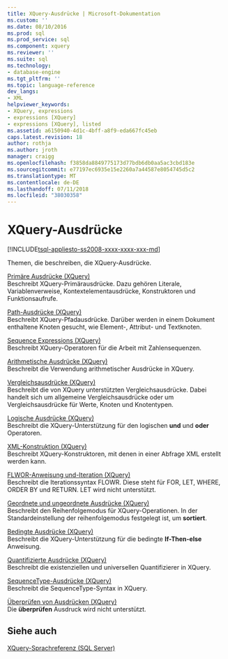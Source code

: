 ```yaml
---
title: XQuery-Ausdrücke | Microsoft-Dokumentation
ms.custom: ''
ms.date: 08/10/2016
ms.prod: sql
ms.prod_service: sql
ms.component: xquery
ms.reviewer: ''
ms.suite: sql
ms.technology:
- database-engine
ms.tgt_pltfrm: ''
ms.topic: language-reference
dev_langs:
- XML
helpviewer_keywords:
- XQuery, expressions
- expressions [XQuery]
- expressions [XQuery], listed
ms.assetid: a6150940-4d1c-4bff-a8f9-eda667fc45eb
caps.latest.revision: 18
author: rothja
ms.author: jroth
manager: craigg
ms.openlocfilehash: f3858da8849775173d77bdb6db0aa5ac3cbd183e
ms.sourcegitcommit: e77197ec6935e15e2260a7a44587e8054745d5c2
ms.translationtype: MT
ms.contentlocale: de-DE
ms.lasthandoff: 07/11/2018
ms.locfileid: "38030358"
---
```

# <a name="xquery-expressions"></a>XQuery-Ausdrücke
[!INCLUDE[tsql-appliesto-ss2008-xxxx-xxxx-xxx-md](../includes/tsql-appliesto-ss2008-xxxx-xxxx-xxx-md.md)]

  Themen, die beschreiben, die XQuery-Ausdrücke.  
  

 [Primäre Ausdrücke &#40;XQuery&#41;](../xquery/primary-expressions-xquery.md)  
 Beschreibt XQuery-Primärausdrücke. Dazu gehören Literale, Variablenverweise, Kontextelementausdrücke, Konstruktoren und Funktionsaufrufe.  
  
 [Path-Ausdrücke &#40;XQuery&#41;](../xquery/path-expressions-xquery.md)  
 Beschreibt XQuery-Pfadausdrücke. Darüber werden in einem Dokument enthaltene Knoten gesucht, wie Element-, Attribut- und Textknoten.  
  
 [Sequence Expressions &#40;XQuery&#41;](../xquery/sequence-expressions-xquery.md)  
 Beschreibt XQuery-Operatoren für die Arbeit mit Zahlensequenzen.  
  
 [Arithmetische Ausdrücke &#40;XQuery&#41;](../xquery/arithmetic-expressions-xquery.md)  
 Beschreibt die Verwendung arithmetischer Ausdrücke in XQuery.  
  
 [Vergleichsausdrücke &#40;XQuery&#41;](../xquery/comparison-expressions-xquery.md)  
 Beschreibt die von XQuery unterstützten Vergleichsausdrücke. Dabei handelt sich um allgemeine Vergleichsausdrücke oder um Vergleichsausdrücke für Werte, Knoten und Knotentypen.  
  
 [Logische Ausdrücke &#40;XQuery&#41;](../xquery/logical-expressions-xquery.md)  
 Beschreibt die XQuery-Unterstützung für den logischen **und** und **oder** Operatoren.  
  
 [XML-Konstruktion &#40;XQuery&#41;](../xquery/xml-construction-xquery.md)  
 Beschreibt XQuery-Konstruktoren, mit denen in einer Abfrage XML erstellt werden kann.  
  
 [FLWOR-Anweisung und-Iteration &#40;XQuery&#41;](../xquery/flwor-statement-and-iteration-xquery.md)  
 Beschreibt die Iterationssyntax FLOWR. Diese steht für FOR, LET, WHERE, ORDER BY und RETURN. LET wird nicht unterstützt.  
  
 [Geordnete und ungeordnete Ausdrücke &#40;XQuery&#41;](../xquery/ordered-and-unordered-expressions-xquery.md)  
 Beschreibt den Reihenfolgemodus für XQuery-Operationen. In der Standardeinstellung der reihenfolgemodus festgelegt ist, um **sortiert**.  
  
 [Bedingte Ausdrücke &#40;XQuery&#41;](../xquery/conditional-expressions-xquery.md)  
 Beschreibt die XQuery-Unterstützung für die bedingte **If-Then-else** Anweisung.  
  
 [Quantifizierte Ausdrücke &#40;XQuery&#41;](../xquery/quantified-expressions-xquery.md)  
 Beschreibt die existenziellen und universellen Quantifizierer in XQuery.  
  
 [SequenceType-Ausdrücke &#40;XQuery&#41;](../xquery/sequencetype-expressions-xquery.md)  
 Beschreibt die SequenceType-Syntax in XQuery.  
  
 [Überprüfen von Ausdrücken &#40;XQuery&#41;](../xquery/validate-expressions-xquery.md)  
 Die **überprüfen** Ausdruck wird nicht unterstützt.  
  
## <a name="see-also"></a>Siehe auch  
 [XQuery-Sprachreferenz &#40;SQL Server&#41;](../xquery/xquery-language-reference-sql-server.md)  
  
  
